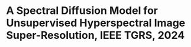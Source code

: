 # A Spectral Diffusion Model for Unsupervised Hyperspectral Image Super-Resolution, IEEE TGRS, 2024

